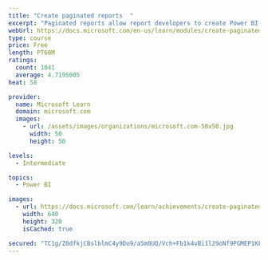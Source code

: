```yaml
---
title: "Create paginated reports  "
excerpt: "Paginated reports allow report developers to create Power BI artifacts that have tightly controlled rendering requirements. Paginated reports are ideal for creating sales invoices, receipts, purchase orders, and tabular data. This module will teach you how to create reports, add parameters, and work with tables and charts in paginated reports."
webUrl: https://docs.microsoft.com/en-us/learn/modules/create-paginated-reports-power-bi/
type: course
price: Free
length: PT60M
ratings:
  count: 1041
  average: 4.7195005
heat: 58

provider:
  name: Microsoft Learn
  domain: microsoft.com
  images:
    - url: /assets/images/organizations/microsoft.com-50x50.jpg
      width: 50
      height: 50

levels:
  - Intermediate

topics:
  - Power BI

images:
  - url: https://docs.microsoft.com/learn/achievements/create-paginated-reports-power-bi-social.png
    width: 640
    height: 320
    isCached: true

secured: "TC1g/Z0dfkjCBslblmC4y9Do9/a5m0UQ/Vch+Fb1k4vBi1l29oNf9PGMEP1KF0XCROol2gvYi/Bq96nyTwoUQHI4Im4S0VeET8k8dK8K9YX3AGfq8vHH7PG1TXrOOIaiKROEF5QcmQH4sqZHNb+jvrOnckxMIm3l94hROrVc7JU8m5ncnj+w0YQhhxhsru0GDuGvyRF72ESaOdYWwM9mxbTPVB+oi6XOBzfol/DyxNnp0zcDdMTQ/kLs/dBiYw3lS1GO/qQ+G2H/G+ratMT4JumDJNq5Jlj4M5om2Yc+bYn2tadA90VdLfHIxmSKvVwOg1gZRGKWVeyn2o2UI+05hDCfee0avtYXt1f/V3MU4fqhfavJc4QLlJwpQgJDoC7uCgj9w5SUIUOgSBCEzBypd4sNe/fYTnUcveIa9ev7rkE=;SZAYxi5hV63Nz+36Skeefg=="
---
```


